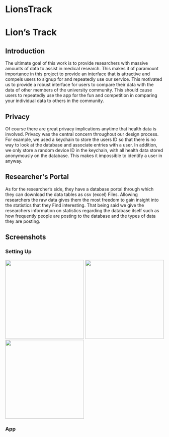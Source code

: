 # LionsTrack

<h1>Lion’s Track</h1>

<h2>Introduction</h2>
The ultimate goal of this work is to provide researchers with massive amounts of data to assist in medical research.
This makes it of paramount importance in this project to provide an interface that is attractive and compels users to signup for and repeatedly use our service.
This motivated us to provide a robust interface for users to compare their data with the data of other members of the university community. This should cause users to repeatedly use the app for the fun and competition in comparing your individual data to others in the community.

<h2>Privacy</h2>
Of course there are great privacy implications anytime that health data is involved.
Privacy was the central concern throughout our design process.
For example, we used a keychain to store the users ID so that there is no way to look at the database and associate entries with a user.
In addition, we only store a random device ID in the keychain, with all health data stored anonymously on the database.
This makes it impossible to identify a user in anyway.

<h2>Researcher's Portal</h2>
As for the researcher’s side, they have a database portal through which they can download the data tables as csv (excel) Files.
Allowing researchers the raw data gives them the most freedom to gain insight into the statistics that they Find interesting.
That being said we give the researchers information on statistics regarding the database itself such as how frequently people are posting to the database and the types of data they are posting.

<h2>Screenshots</h2>
<h3>Setting Up</h3>
<img src="http://columbia.edu/~ss4757/resources/app-screenshots/lions-track-1.png" width="250px" />
<img src="http://columbia.edu/~ss4757/resources/app-screenshots/lions-track-2.png" width="250px" />
<img src="http://columbia.edu/~ss4757/resources/app-screenshots/lions-track-3.png" width="250px" />
<br />
<h3>App</h3
